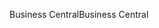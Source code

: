 <span data-ttu-id="be811-101">Business Central</span><span class="sxs-lookup"><span data-stu-id="be811-101">Business Central</span></span>
